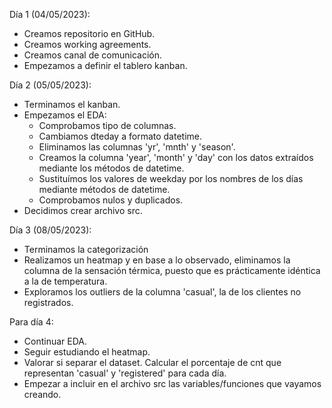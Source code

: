 Día 1 (04/05/2023):

 - Creamos repositorio en GitHub.
 - Creamos working agreements.
 - Creamos canal de comunicación.
 - Empezamos a definir el tablero kanban.

Día 2 (05/05/2023):

 - Terminamos el kanban.
 - Empezamos el EDA: 
    - Comprobamos tipo de columnas.
    - Cambiamos dteday a formato datetime.
    - Eliminamos las columnas 'yr', 'mnth' y 'season'.
    - Creamos la columna 'year', 'month' y 'day' con los datos extraídos mediante los métodos de datetime.
    - Sustituímos los valores de weekday por los nombres de los días mediante métodos de datetime. 
    - Comprobamos nulos y duplicados.
 - Decidimos crear archivo src.

Día 3 (08/05/2023):

   - Terminamos la categorización 
   - Realizamos un heatmap y en base a lo observado, eliminamos la columna de la sensación térmica, puesto que es prácticamente idéntica a la de temperatura.
   - Exploramos los outliers de la columna 'casual', la de los clientes no registrados.


 Para día 4:
 - Continuar EDA.
 - Seguir estudiando el heatmap.
 - Valorar si separar el dataset. Calcular el porcentaje de cnt que representan 'casual' y 'registered' para cada día. 
 - Empezar a incluir en el archivo src las variables/funciones que vayamos creando.